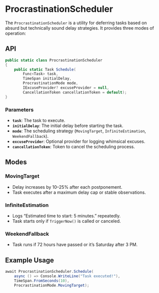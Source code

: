 # ProcrastinationScheduler

The `ProcrastinationScheduler` is a utility for deferring tasks based on absurd but technically sound delay strategies. It provides three modes of operation:

## API

```csharp
public static class ProcrastinationScheduler
{
    public static Task Schedule(
        Func<Task> task,
        TimeSpan initialDelay,
        ProcrastinationMode mode,
        IExcuseProvider? excuseProvider = null,
        CancellationToken cancellationToken = default);
}
```

### Parameters

- **`task`**: The task to execute.
- **`initialDelay`**: The initial delay before starting the task.
- **`mode`**: The scheduling strategy (`MovingTarget`, `InfiniteEstimation`, `WeekendFallback`).
- **`excuseProvider`**: Optional provider for logging whimsical excuses.
- **`cancellationToken`**: Token to cancel the scheduling process.

## Modes

### MovingTarget

- Delay increases by 10–25% after each postponement.
- Task executes after a maximum delay cap or stable observations.

### InfiniteEstimation

- Logs “Estimated time to start: 5 minutes.” repeatedly.
- Task starts only if `TriggerNow()` is called or canceled.

### WeekendFallback

- Task runs if 72 hours have passed or it’s Saturday after 3 PM.

## Example Usage

```csharp
await ProcrastinationScheduler.Schedule(
    async () => Console.WriteLine("Task executed!"),
    TimeSpan.FromSeconds(10),
    ProcrastinationMode.MovingTarget);
```
